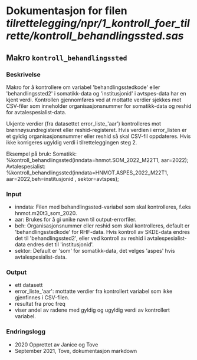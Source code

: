 
# Dokumentasjon for filen *tilrettelegging/npr/1_kontroll_foer_tilrette/kontroll_behandlingssted.sas*


## Makro `kontroll_behandlingssted`

### Beskrivelse

Makro for å kontrollere om variabel 'behandlingsstedkode' eller 'behandlingssted2' i somatikk-data og 'institusjonid' i avtspes-data har en kjent verdi.
Kontrollen gjennomføres ved at mottatte verdier sjekkes mot CSV-filer som inneholder organisasjonsnummer for somatikk-data og reshid for avtalespesialist-data. 

Ukjente verdier (fra datasettet error_liste_'aar') kontrolleres mot brønnøysundregisteret eller reshid-registeret.
Hvis verdien i error_listen er et gyldig organisasjonsnummer eller reshid så skal CSV-fil oppdateres.
Hvis ikke korrigeres ugyldig verdi i tilretteleggingen steg 2.

Eksempel på bruk:
Somatikk:           %kontroll_behandlingssted(inndata=hnmot.SOM_2022_M22T1, aar=2022);
Avtalespesialist:   %kontroll_behandlingssted(inndata=HNMOT.ASPES_2022_M22T1, aar=2022,beh=institusjonid , sektor=avtspes);


### Input 
- inndata: Filen med behandlingssted-variabel som skal kontrolleres, f.eks hnmot.m20t3_som_2020.
- aar: Brukes for å gi unike navn til output-errorfiler.
- beh: Organisasjonsnummer eller reshid som skal kontrolleres, default er 'behandlingsstedkode' for RHF-data. Hvis kontroll av SKDE-data endres det til 'behandlingssted2', eller ved kontroll av reshid i avtalespesialist-data endres det til 'institusjonid'.
- sektor: Default er 'som' for somatikk-data, det velges 'aspes' hvis avtalespesialist-data. 

### Output 
- ett datasett
 - error_liste_'aar': mottatte verdier fra kontrollert variabel som ikke gjenfinnes i CSV-filen. 
- resultat fra proc freq
 - viser andel av radene med gyldig og ugyldig verdi av kontrollert variabel.

### Endringslogg
- 2020 Opprettet av Janice og Tove
- September 2021, Tove, dokumentasjon markdown
